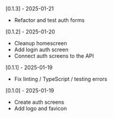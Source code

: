 [0.1.3] - 2025-01-21

- Refactor and test auth forms

[0.1.2] - 2025-01-20

- Cleanup homescreen
- Add login auth screen
- Connect auth screens to the API

[0.1.1] - 2025-01-19

- Fix linting / TypeScript / testing errors

[0.1.0] - 2025-01-19

- Create auth screens
- Add logo and favicon
